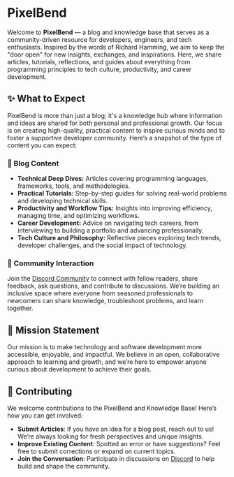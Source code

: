 # PixelBend

Welcome to **PixelBend** — a blog and knowledge base that serves as a community-driven resource for developers, engineers, and tech enthusiasts. Inspired by the words of Richard Hamming, we aim to keep the "door open" for new insights, exchanges, and inspirations. Here, we share articles, tutorials, reflections, and guides about everything from programming principles to tech culture, productivity, and career development.

## ✨ What to Expect

PixelBend is more than just a blog; it's a knowledge hub where information and ideas are shared for both personal and professional growth. Our focus is on creating high-quality, practical content to inspire curious minds and to foster a supportive developer community. Here’s a snapshot of the type of content you can expect:

### **🚀 Blog Content**

- **Technical Deep Dives:** Articles covering programming languages, frameworks, tools, and methodologies.
- **Practical Tutorials:** Step-by-step guides for solving real-world problems and developing technical skills.
- **Productivity and Workflow Tips:** Insights into improving efficiency, managing time, and optimizing workflows.
- **Career Development:** Advice on navigating tech careers, from interviewing to building a portfolio and advancing professionally.
- **Tech Culture and Philosophy:** Reflective pieces exploring tech trends, developer challenges, and the social impact of technology.

### **👥 Community Interaction**

Join the [Discord Community](https://discord.gg/zG2CbDUw4e) to connect with fellow readers, share feedback, ask questions, and contribute to discussions. We’re building an inclusive space where everyone from seasoned professionals to newcomers can share knowledge, troubleshoot problems, and learn together.

## 📖 Mission Statement

Our mission is to make technology and software development more accessible, enjoyable, and impactful. We believe in an open, collaborative approach to learning and growth, and we’re here to empower anyone curious about development to achieve their goals.

## 🌱 Contributing

We welcome contributions to the PixelBend and Knowledge Base! Here’s how you can get involved:

- **Submit Articles**: If you have an idea for a blog post, reach out to us! We’re always looking for fresh perspectives and unique insights.
- **Improve Existing Content**: Spotted an error or have suggestions? Feel free to submit corrections or expand on current topics.
- **Join the Conversation**: Participate in discussions on [Discord](https://discord.gg/zG2CbDUw4e) to help build and shape the community.

